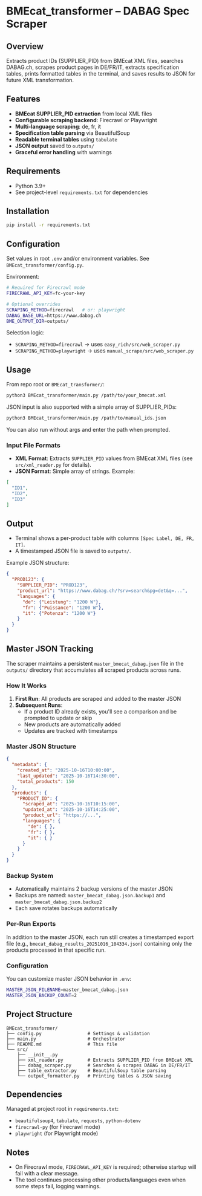 # BMEcat_transformer – DABAG Spec Scraper

## Overview

Extracts product IDs (SUPPLIER_PID) from BMEcat XML files, searches DABAG.ch, scrapes product pages in DE/FR/IT, extracts specification tables, prints formatted tables in the terminal, and saves results to JSON for future XML transformation.

## Features

- **BMEcat SUPPLIER_PID extraction** from local XML files
- **Configurable scraping backend**: Firecrawl or Playwright
- **Multi-language scraping**: de, fr, it
- **Specification table parsing** via BeautifulSoup
- **Readable terminal tables** using `tabulate`
- **JSON output** saved to `outputs/`
- **Graceful error handling** with warnings

## Requirements

- Python 3.9+
- See project-level `requirements.txt` for dependencies

## Installation

```bash
pip install -r requirements.txt
```

## Configuration

Set values in root `.env` and/or environment variables. See `BMEcat_transformer/config.py`.

Environment:

```bash
# Required for Firecrawl mode
FIRECRAWL_API_KEY=fc-your-key

# Optional overrides
SCRAPING_METHOD=firecrawl   # or: playwright
DABAG_BASE_URL=https://www.dabag.ch
BME_OUTPUT_DIR=outputs/
```

Selection logic:
- `SCRAPING_METHOD=firecrawl` → uses `easy_rich/src/web_scraper.py`
- `SCRAPING_METHOD=playwright` → uses `manual_scrape/src/web_scraper.py`

## Usage

From repo root or `BMEcat_transformer/`:

```bash
python3 BMEcat_transformer/main.py /path/to/your_bmecat.xml
```

JSON input is also supported with a simple array of SUPPLIER_PIDs:

```bash
python3 BMEcat_transformer/main.py /path/to/manual_ids.json
```

You can also run without args and enter the path when prompted.

### Input File Formats

- **XML Format**: Extracts `SUPPLIER_PID` values from BMEcat XML files (see `src/xml_reader.py` for details).
- **JSON Format**: Simple array of strings. Example:

```json
[
  "ID1",
  "ID2",
  "ID3"
]
```

## Output

- Terminal shows a per-product table with columns `[Spec Label, DE, FR, IT]`.
- A timestamped JSON file is saved to `outputs/`.

Example JSON structure:

```json
{
  "PROD123": {
    "SUPPLIER_PID": "PROD123",
    "product_url": "https://www.dabag.ch/?srv=search&pg=det&q=...",
    "languages": {
      "de": {"Leistung": "1200 W"},
      "fr": {"Puissance": "1200 W"},
      "it": {"Potenza": "1200 W"}
    }
  }
}
```

## Master JSON Tracking

The scraper maintains a persistent `master_bmecat_dabag.json` file in the `outputs/` directory that accumulates all scraped products across runs.

### How It Works

1. **First Run**: All products are scraped and added to the master JSON
2. **Subsequent Runs**:
   - If a product ID already exists, you'll see a comparison and be prompted to update or skip
   - New products are automatically added
   - Updates are tracked with timestamps

### Master JSON Structure

```json
{
  "metadata": {
    "created_at": "2025-10-16T10:00:00",
    "last_updated": "2025-10-16T14:30:00",
    "total_products": 150
  },
  "products": {
    "PRODUCT_ID": {
      "scraped_at": "2025-10-16T10:15:00",
      "updated_at": "2025-10-16T14:25:00",
      "product_url": "https://...",
      "languages": {
        "de": { },
        "fr": { },
        "it": { }
      }
    }
  }
}
```

### Backup System

- Automatically maintains 2 backup versions of the master JSON
- Backups are named: `master_bmecat_dabag.json.backup1` and `master_bmecat_dabag.json.backup2`
- Each save rotates backups automatically

### Per-Run Exports

In addition to the master JSON, each run still creates a timestamped export file (e.g., `bmecat_dabag_results_20251016_104334.json`) containing only the products processed in that specific run.

### Configuration

You can customize master JSON behavior in `.env`:

```bash
MASTER_JSON_FILENAME=master_bmecat_dabag.json
MASTER_JSON_BACKUP_COUNT=2
```

## Project Structure

```
BMEcat_transformer/
├── config.py                 # Settings & validation
├── main.py                   # Orchestrator
├── README.md                 # This file
└── src/
    ├── __init__.py
    ├── xml_reader.py         # Extracts SUPPLIER_PID from BMEcat XML
    ├── dabag_scraper.py      # Searches & scrapes DABAG in DE/FR/IT
    ├── table_extractor.py    # BeautifulSoup table parsing
    └── output_formatter.py   # Printing tables & JSON saving
```

## Dependencies

Managed at project root in `requirements.txt`:

- `beautifulsoup4`, `tabulate`, `requests`, `python-dotenv`
- `firecrawl-py` (for Firecrawl mode)
- `playwright` (for Playwright mode)

## Notes

- On Firecrawl mode, `FIRECRAWL_API_KEY` is required; otherwise startup will fail with a clear message.
- The tool continues processing other products/languages even when some steps fail, logging warnings.

